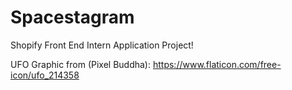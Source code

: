 # Spacestagram

Shopify Front End Intern Application Project!

UFO Graphic from (Pixel Buddha): https://www.flaticon.com/free-icon/ufo_214358
